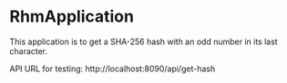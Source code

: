 # RhmApplication
This application is to get a SHA-256 hash with an odd number in its last character.

API URL for testing: http://localhost:8090/api/get-hash
